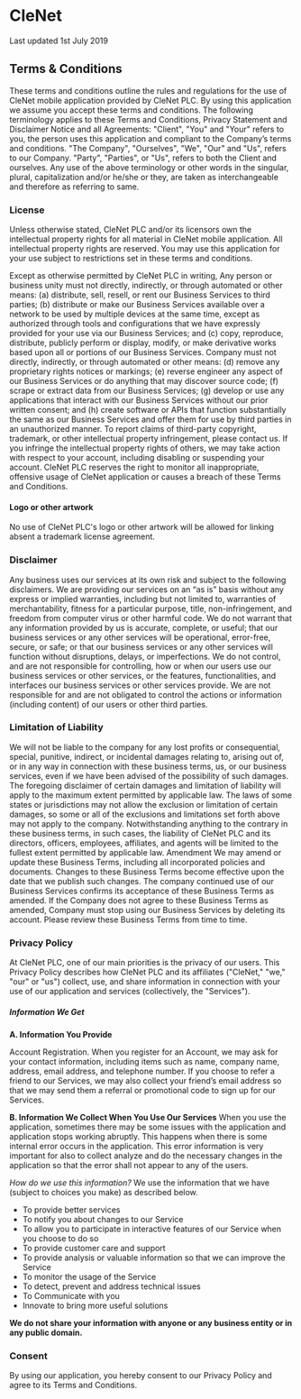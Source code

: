 # CleNet

Last updated 1st July 2019
## Terms & Conditions

These terms and conditions outline the rules and regulations for the use of CleNet mobile application provided by CleNet PLC. By using this application we assume you accept these terms and conditions.
The following terminology applies to these Terms and Conditions, Privacy Statement and Disclaimer Notice and all Agreements: "Client", "You" and "Your" refers to you, the person uses this application and compliant to the Company’s terms and conditions. "The Company", "Ourselves", "We", "Our" and "Us", refers to our Company. "Party", "Parties", or "Us", refers to both the Client and ourselves. Any use of the above terminology or other words in the singular, plural, capitalization and/or he/she or they, are taken as interchangeable and therefore as referring to same.

### License
Unless otherwise stated, CleNet PLC and/or its licensors own the intellectual property rights for all material in CleNet mobile application. All intellectual property rights are reserved. You may use this application for your use subject to restrictions set in these terms and conditions.

Except as otherwise permitted by CleNet PLC in writing, Any person or business unity must not directly, indirectly, or through automated or other means: (a) distribute, sell, resell, or rent our Business Services to third parties; (b) distribute or make our Business Services available over a network to be used by multiple devices at the same time, except as authorized through tools and configurations that we have expressly provided for your use via our Business Services; and (c) copy, reproduce, distribute, publicly perform or display, modify, or make derivative works based upon all or portions of our Business Services. Company must not directly, indirectly, or through automated or other means: (d) remove any proprietary rights notices or markings; (e) reverse engineer any aspect of our Business Services or do anything that may discover source code; (f) scrape or extract data from our Business Services; (g) develop or use any applications that interact with our Business Services without our prior written consent; and (h) create software or APIs that function substantially the same as our Business Services and offer them for use by third parties in an unauthorized manner.
To report claims of third-party copyright, trademark, or other intellectual property infringement, please contact us. If you infringe the intellectual property rights of others, we may take action with respect to your account, including disabling or suspending your account.
CleNet PLC reserves the right to monitor all inappropriate, offensive usage of CleNet application or causes a breach of these Terms and Conditions.
#### Logo or other artwork
No use of CleNet PLC's logo or other artwork will be allowed for linking absent a trademark license agreement.

### Disclaimer

Any business uses our services at its own risk and subject to the following disclaimers. We are providing our services on an “as is” basis without any express or implied warranties, including but not limited to, warranties of merchantability, fitness for a particular purpose, title, non-infringement, and freedom from computer virus or other harmful code. We do not warrant that any information provided by us is accurate, complete, or useful; that our business services or any other services will be operational, error-free, secure, or safe; or that our business services or any other services will function without disruptions, delays, or imperfections. We do not control, and are not responsible for controlling, how or when our users use our business services or other services, or the features, functionalities, and interfaces our business services or other services provide. We are not responsible for and are not obligated to control the actions or information (including content) of our users or other third parties.

### Limitation of Liability
We will not be liable to the company for any lost profits or consequential, special, punitive, indirect, or incidental damages relating to, arising out of, or in any way in connection with these business terms, us, or our business services, even if we have been advised of the possibility of such damages. The foregoing disclaimer of certain damages and limitation of liability will apply to the maximum extent permitted by applicable law. The laws of some states or jurisdictions may not allow the exclusion or limitation of certain damages, so some or all of the exclusions and limitations set forth above may not apply to the company. Notwithstanding anything to the contrary in these business terms, in such cases, the liability of CleNet PLC and its directors, officers, employees, affiliates, and agents will be limited to the fullest extent permitted by applicable law.
Amendment
We may amend or update these Business Terms, including all incorporated policies and documents. Changes to these Business Terms become effective upon the date that we publish such changes. The company continued use of our Business Services confirms its acceptance of these Business Terms as amended. If the Company does not agree to these Business Terms as amended, Company must stop using our Business Services by deleting its account. Please review these Business Terms from time to time.

### Privacy Policy
At CleNet PLC, one of our main priorities is the privacy of our users. This Privacy Policy describes how CleNet PLC and its affiliates ("CleNet," "we," "our" or "us") collect, use, and share information in connection with your use of our application and services (collectively, the "Services").

##### Information We Get

**A. Information You Provide**

Account Registration. When you register for an Account, we may ask for your contact information, including items such as name, company name, address, email address, and telephone number. If you choose to refer a friend to our Services, we may also collect your friend’s email address so that we may send them a referral or promotional code to sign up for our Services.

**B. Information We Collect When You Use Our Services**
When you use the application, sometimes there may be some issues with the application and application stops working abruptly. This happens when there is some internal error occurs in the application. This error information is very important for also to collect analyze and do the necessary changes in the application so that the error shall not appear to any of the users.

*How do we use this information?*
We use the information that we have (subject to choices you make) as described below.
* To provide better services
* To notify you about changes to our Service
* To allow you to participate in interactive features of our Service when you choose to do so
* To provide customer care and support
* To provide analysis or valuable information so that we can improve the Service
* To monitor the usage of the Service
* To detect, prevent and address technical issues
* To Communicate with you
* Innovate to bring more useful solutions

**We do not share your information with anyone or any business entity or in any public domain.**

### Consent

By using our application, you hereby consent to our Privacy Policy and agree to its Terms and Conditions.
